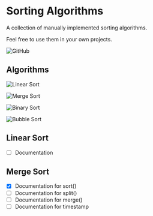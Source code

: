 # Sorting Algorithms
A collection of manually implemented sorting algorithms.

Feel free to use them in your own projects.

![GitHub](https://img.shields.io/github/license/ChristopherKlix/sorting_algorithms?style=for-the-badge)

## Algorithms

![Linear Sort](https://img.shields.io/badge/Linear%20Sort-works-success?style=for-the-badge)

![Merge Sort](https://img.shields.io/badge/Merge%20Sort-works-success?style=for-the-badge)

![Binary Sort](https://img.shields.io/badge/Binary%20Sort-in%20dev-inactive?style=for-the-badge)

![Bubble Sort](https://img.shields.io/badge/Bubble%20Sort-in%20dev-yellow?style=for-the-badge)

## Linear Sort
- [ ] Documentation

## Merge Sort
- [x] Documentation for sort()
- [ ] Documentation for split()
- [ ] Documentation for merge()
- [ ] Documentation for timestamp
